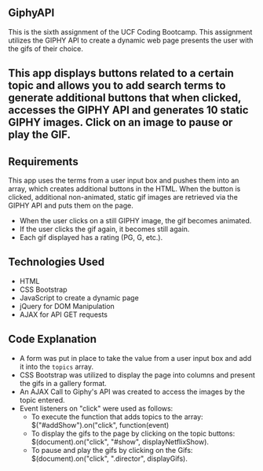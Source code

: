 ## GiphyAPI
This is the sixth assignment of the UCF Coding Bootcamp. This assignment utilizes the GIPHY API to create a dynamic web page presents the user with the gifs of their choice.

## This app displays buttons related to a certain topic and allows you to add search terms to generate additional buttons that when clicked, accesses the GIPHY API and generates 10 static GIPHY images. Click on an image to pause or play the GIF.

## Requirements
This app uses the terms from a user input box and pushes them into an array, which creates additional buttons in the HTML. When the button is clicked, additional non-animated, static gif images are retrieved via the GIPHY API and puts them on the page.
- When the user clicks on a still GIPHY image, the gif becomes animated. 
- If the user clicks the gif again, it becomes still again.
- Each gif displayed has a rating (PG, G, etc.). 

## Technologies Used
- HTML
- CSS Bootstrap
- JavaScript to create a dynamic page
- jQuery for DOM Manipulation
- AJAX for API GET requests

## Code Explanation
- A form was put in place to take the value from a user input box and add it into the `topics` array.
- CSS Bootstrap was utilized to display the page into columns and present the gifs in a gallery format.
- An AJAX Call to Giphy's API was created to access the images by the topic entered.
- Event listeners on "click" were used as follows:
	- To execute the function that adds topics to the array: $("#addShow").on("click", function(event)
	- To display the gifs to the page by clicking on the topic buttons: $(document).on("click", "#show", displayNetflixShow).
	- To pause and play the gifs by clicking on the Gifs: $(document).on("click", ".director", displayGifs).